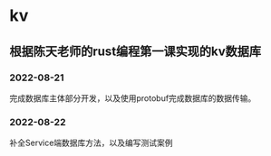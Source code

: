 # kv
根据陈天老师的rust编程第一课实现的kv数据库
--- 
### 2022-08-21 
完成数据库主体部分开发，以及使用protobuf完成数据库的数据传输。
### 2022-08-22
补全Service端数据库方法，以及编写测试案例
